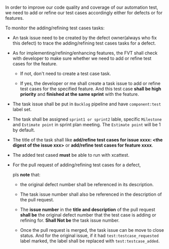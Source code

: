 In order to improve our code quality and coverage of our automation test, we need to add or refine our test cases accordingly either for defects or for features.

To monitor the adding/refining test cases tasks:

* An task issue need to be created by the defect owner(always who fix this defect) to trace the adding/refining test cases tasks for a defect.

* As for implementing/refining/enhancing features, the FVT shall check with developer to make sure whether we need to add or refine test cases for the feature.
  
  * If not, don't need to create a test case task. 
  
  * If yes, the developer or me shall create a task issue to add or refine test cases for the specified feature. And this test case **shall be high priority** and **finished at the same sprint** with the feature.

* The task issue shall be put in `Backlog` pipeline and have `component:test` label set.

* The task shall be assigned `sprint1 or sprint2` lable, specific `Milestone` and `Estimate point` in sprint plan meeting. The `Estimate point` will be 1 by default.

* The title of the task shall like **add/refine test cases for issue xxxx: \<the digest of the issue xxx\>** or **add/refine test cases for feature xxxx**. 
    

    
* The added test cased **must** be able to run with xcattest.
    
* For the pull request of adding/refining test cases for a defect, 

    pls **note** that:
 
    * the original defect number shall be referenced in its description.
    
    * The task issue number shall also be referenced in the description of the pull request.
      
    * The **issue number** in the **title and description** of the pull request **shall be** the original defect number that the test case is adding or refining for.
       **Shall Not be** the task issue number. 

    * Once the pull request is merged, the task issue can be move to close status. And for the original issue, if it had `test:testcase_requested` label marked, the label shall be replaced with `test:testcase_added`.

